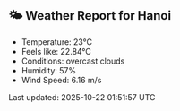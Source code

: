 <!-- WEATHER-START -->
## 🌤 Weather Report for Hanoi

- Temperature: 23°C
- Feels like: 22.84°C
- Conditions: overcast clouds
- Humidity: 57%
- Wind Speed: 6.16 m/s

Last updated: 2025-10-22 01:51:57 UTC
<!-- WEATHER-END -->
